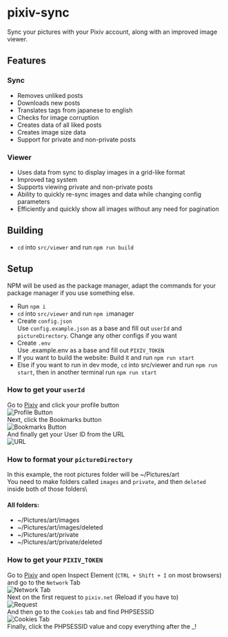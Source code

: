 # pixiv-sync
Sync your pictures with your Pixiv account, along with an improved image viewer.

## Features
### Sync
- Removes unliked posts
- Downloads new posts
- Translates tags from japanese to english
- Checks for image corruption
- Creates data of all liked posts
- Creates image size data
- Support for private and non-private posts
### Viewer
- Uses data from sync to display images in a grid-like format
- Improved tag system
- Supports viewing private and non-private posts
- Ability to quickly re-sync images and data while changing config parameters
- Efficiently and quickly show all images without any need for pagination

## Building
- `cd` into `src/viewer` and run `npm run build`

## Setup
NPM will be used as the package manager, adapt the commands for your package manager if you use something else.
- Run `npm i`
- `cd` into `src/viewer` and run `npm i`manager
- Create `config.json`\
Use `config.example.json` as a base and fill out `userId` and `pictureDirectory`. Change any other configs if you want
- Create `.env`\
Use .example.env as a base and fill out `PIXIV_TOKEN`
- If you want to build the website: Build it and run `npm run start`
- Else if you want to run in dev mode, `cd` into src/viewer and run `npm run start`, then in another terminal run `npm run start`

### How to get your `userId`
Go to [Pixiv](https://pixiv.net) and click your profile button\
![Profile Button](https://cdn.discordapp.com/attachments/812499252642054184/1052593278761050152/image.png)\
Next, click the Bookmarks button\
![Bookmarks Button](https://cdn.discordapp.com/attachments/812499252642054184/1052593933772935238/image.png)\
And finally get your User ID from the URL\
![URL](https://cdn.discordapp.com/attachments/812499252642054184/1052594290087444581/image.png)

### How to format your `pictureDirectory`
In this example, the root pictures folder will be ~/Pictures/art\
You need to make folders called `images` and `private`, and then `deleted`\
inside both of those folders\

#### All folders:
- ~/Pictures/art/images
- ~/Pictures/art/images/deleted
- ~/Pictures/art/private
- ~/Pictures/art/private/deleted

### How to get your `PIXIV_TOKEN`
Go to [Pixiv](https://pixiv.net) and open Inspect Element (`CTRL + Shift + I` on most browsers) and go to the `Network` Tab\
![Network Tab](https://cdn.discordapp.com/attachments/812499252642054184/1052605331454308432/image.png)\
Next on the first request to `pixiv.net` (Reload if you have to)\
![Request](https://cdn.discordapp.com/attachments/812499252642054184/1052605978496991242/image.png)\
And then go to the `Cookies` tab and find PHPSESSID\
![Cookies Tab](https://cdn.discordapp.com/attachments/812499252642054184/1052607832073183313/image.png)\
Finally, click the PHPSESSID value and copy everything after the _!

